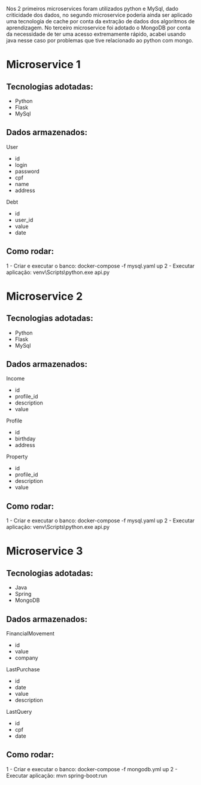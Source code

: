 
Nos 2 primeiros microservices foram utilizados python e MySql, dado criticidade dos dados, no segundo microservice poderia ainda ser aplicado uma tecnologia de cache por conta da extração de dados dos algoritmos de aprendizagem.
No terceiro microservice foi adotado o MongoDB por conta da necessidade de ter uma acesso extremamente rápido, acabei usando java nesse caso por problemas que tive relacionado ao python com mongo.

# Microservice 1

## Tecnologias adotadas:
- Python
- Flask
- MySql

## Dados armazenados:
User
- id
- login
- password
- cpf
- name
- address

Debt
- id
- user_id
- value
- date

## Como rodar:
1 - Criar e executar o banco: docker-compose -f mysql.yaml up
2 - Executar aplicação: venv\Scripts\python.exe api.py

# Microservice 2

## Tecnologias adotadas:
- Python
- Flask
- MySql

## Dados armazenados:

Income
- id
- profile_id
- description
- value

Profile
- id
- birthday
- address

Property
- id
- profile_id
- description
- value

## Como rodar:
1 - Criar e executar o banco: docker-compose -f mysql.yaml up
2 - Executar aplicação: venv\Scripts\python.exe api.py

# Microservice 3

## Tecnologias adotadas:
- Java
- Spring
- MongoDB

## Dados armazenados:

FinancialMovement
- id
- value
- company

LastPurchase
- id
- date
- value
- description

LastQuery
- id
- cpf
- date


## Como rodar:
1 - Criar e executar o banco: docker-compose -f mongodb.yml up
2 - Executar aplicação: mvn spring-boot:run
